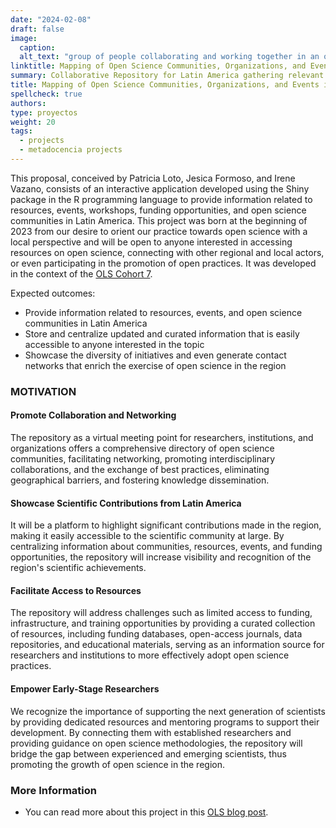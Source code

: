 ```yaml
---
date: "2024-02-08"
draft: false
image:
  caption: 
  alt_text: "group of people collaborating and working together in an office, representing harmony and cooperation in a work environment"
linktitle: Mapping of Open Science Communities, Organizations, and Events in Latin America
summary: Collaborative Repository for Latin America gathering relevant and accessible information about events, funding opportunities, workshops, courses, communities, and organizations of open science in Spanish.
title: Mapping of Open Science Communities, Organizations, and Events in Latin America
spellcheck: true
authors: 
type: proyectos
weight: 20
tags:
  - projects
  - metadocencia projects
---
```

This proposal, conceived by Patricia Loto, Jesica Formoso, and Irene Vazano, consists of an interactive application developed using the Shiny package in the R programming language to provide information related to resources, events, workshops, funding opportunities, and open science communities in Latin America. This project was born at the beginning of 2023 from our desire to orient our practice towards open science with a local perspective and will be open to anyone interested in accessing resources on open science, connecting with other regional and local actors, or even participating in the promotion of open practices. It was developed in the context of the [OLS Cohort 7](https://openlifesci.org/openseeds/ols-7/projects-participants.html#projects "OLS Cohort 7 Projects").

Expected outcomes:

* Provide information related to resources, events, and open science communities in Latin America
* Store and centralize updated and curated information that is easily accessible to anyone interested in the topic
* Showcase the diversity of initiatives and even generate contact networks that enrich the exercise of open science in the region

### MOTIVATION

#### Promote Collaboration and Networking

The repository as a virtual meeting point for researchers, institutions, and organizations offers a comprehensive directory of open science communities, facilitating networking, promoting interdisciplinary collaborations, and the exchange of best practices, eliminating geographical barriers, and fostering knowledge dissemination.

#### Showcase Scientific Contributions from Latin America

It will be a platform to highlight significant contributions made in the region, making it easily accessible to the scientific community at large. By centralizing information about communities, resources, events, and funding opportunities, the repository will increase visibility and recognition of the region's scientific achievements.

#### Facilitate Access to Resources

The repository will address challenges such as limited access to funding, infrastructure, and training opportunities by providing a curated collection of resources, including funding databases, open-access journals, data repositories, and educational materials, serving as an information source for researchers and institutions to more effectively adopt open science practices.

#### Empower Early-Stage Researchers

We recognize the importance of supporting the next generation of scientists by providing dedicated resources and mentoring programs to support their development. By connecting them with established researchers and providing guidance on open science methodologies, the repository will bridge the gap between experienced and emerging scientists, thus promoting the growth of open science in the region.

### More Information
* You can read more about this project in this [OLS blog post](https://openlifesci.org/posts/2023/07/17/ols-7-mapping-open-science-communities-LATAM/ "Blogpost about the project").





